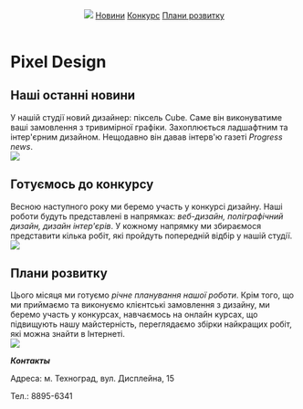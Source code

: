 <html>
    <body>
        <header>
            <img src="https://mars.algoritmika.org/uploads/2020/11/logo_0_1606475988.png"/>
            <a href="#news">Новини</a>
            <a href="#contest">Конкурс</a>
            <a href="#plans">Плани розвитку</a>
        </header>
        <main>
            <h1>Pixel Design</h1>
            <h2 id="news">Наші останні новини</h2>
            <p>У нашій студії новий дизайнер: піксель Cube. Саме він виконуватиме ваші замовлення з тривимірної графіки. Захоплюється ладшафтним та інтер'єрним дизайном. Нещодавно він давав інтерв'ю газеті <i>Progress news</i>.<br/><img src ="https://mars.algoritmika.org/uploads/2020/11/news_0_1606476698.png"></p>
            <h2 id="contest">Готуємось до конкурсу</h2>
            <p>Весною наступного року ми беремо участь у конкурсі дизайну. Наші роботи будуть представлені в напрямках: <i>веб-дизайн, поліграфічний дизайн, дизайн інтер'єрів</i>. У кожному напрямку ми збираємося представити кілька робіт, які пройдуть попередній відбір у нашій студії.<br/><img src="https://mars.algoritmika.org/uploads/2020/11/pixel-cells-3702056_1280_0_1606479607.png"/></p>
            <h2 contest="plans">Плани розвитку</h2>
            <p>Цього місяця ми готуємо <i>річне планування нашої роботи</i>. Крім того, що ми приймаємо та виконуємо клієнтські замовлення з дизайну, ми беремо участь у конкурсах, навчаємось на онлайн курсах, що підвищують нашу майстерність, переглядаємо збірки найкращих робіт, які можна знайти в Інтернеті.<br/><img src="https://mars.algoritmika.org/uploads/2020/11/plans_0_1606479762.png"/></p>
        </main>
        <footer>
            <p><b><i>Контакты</i></b></p>
            <p>Адреса: м. Техноград, вул. Дисплейна, 15</p>
            <p>Тел.: 8895-6341</p>
        </footer>
    </body>
</html>

